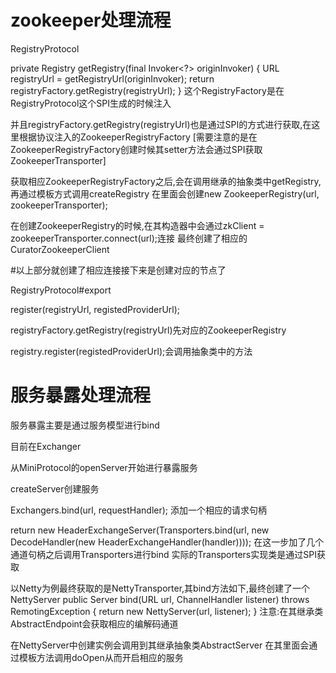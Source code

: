 # zookeeper处理流程


RegistryProtocol

 private Registry getRegistry(final Invoker<?> originInvoker) {
        URL registryUrl = getRegistryUrl(originInvoker);
        return registryFactory.getRegistry(registryUrl);
 }
 这个RegistryFactory是在RegistryProtocol这个SPI生成的时候注入
 
并且registryFactory.getRegistry(registryUrl)也是通过SPI的方式进行获取,在这里根据协议注入的ZookeeperRegistryFactory
[需要注意的是在ZookeeperRegistryFactory创建时候其setter方法会通过SPI获取ZookeeperTransporter]

获取相应ZookeeperRegistryFactory之后,会在调用继承的抽象类中getRegistry,再通过模板方式调用createRegistry
在里面会创建new ZookeeperRegistry(url, zookeeperTransporter);


在创建ZookeeperRegistry的时候,在其构造器中会通过zkClient = zookeeperTransporter.connect(url);连接
最终创建了相应的CuratorZookeeperClient

#以上部分就创建了相应连接接下来是创建对应的节点了

RegistryProtocol#export

register(registryUrl, registedProviderUrl);

registryFactory.getRegistry(registryUrl)先对应的ZookeeperRegistry

registry.register(registedProviderUrl);会调用抽象类中的方法




   



# 服务暴露处理流程

  服务暴露主要是通过服务模型进行bind
  
  目前在Exchanger
  
  从MiniProtocol的openServer开始进行暴露服务
  
  createServer创建服务
  
  Exchangers.bind(url, requestHandler); 添加一个相应的请求句柄
  
  return new HeaderExchangeServer(Transporters.bind(url, new DecodeHandler(new HeaderExchangeHandler(handler))));
  在这一步加了几个通道句柄之后调用Transporters进行bind
  实际的Transporters实现类是通过SPI获取 
  
  以Netty为例最终获取的是NettyTransporter,其bind方法如下,最终创建了一个NettyServer
  public Server bind(URL url, ChannelHandler listener) throws RemotingException {
          return new NettyServer(url, listener);
  }
  注意:在其继承类AbstractEndpoint会获取相应的编解码通道
   
  在NettyServer中创建实例会调用到其继承抽象类AbstractServer 在其里面会通过模板方法调用doOpen从而开启相应的服务